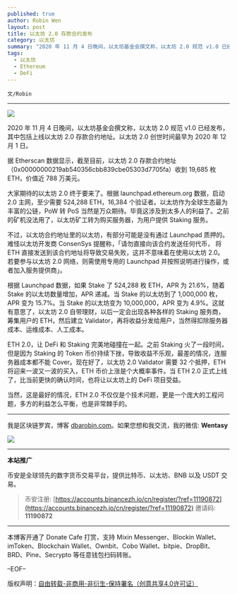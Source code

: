 ```yaml
---
published: true
author: Robin Wen
layout: post
title: 以太坊 2.0 存款合约发布
category: 以太坊
summary: "2020 年 11 月 4 日晚间，以太坊基金会撰文称，以太坊 2.0 规范 v1.0 已经发布，其中包括上线以太坊 2.0 存款合约地址。以太坊 2.0 创世时间最早为 2020 年 12 月 1 日。ETH 2.0，让 DeFi 和 Staking 完美地碰撞在一起。之前 Staking 火了一段时间，但是因为 Staking 的 Token 币价持续下挫，导致收益不乐观，最差的情况，连服务器成本都不能 Cover。现在好了，以太坊 2.0 Validator 需要 32 个抵押，ETH 将迎来一波有一波的买入，ETH 币价上涨是个大概率事件。当 ETH 2.0 正式上线了，比当前更快的确认时间，也将让以太坊上的 DeFi 项目受益。当然，这是最好的情况，ETH 2.0 不仅仅是个技术问题，更是一个庞大的工程问题，多方的利益怎么平衡，也是非常棘手的。"
tags:
  - 以太坊
  - Ethereum
  - DeFi
---
```


`文/Robin`

***

![](https://cdn.dbarobin.com/nm70yv3.png)

2020 年 11 月 4 日晚间，以太坊基金会撰文称，以太坊 2.0 规范 v1.0 已经发布，其中包括上线以太坊 2.0 存款合约地址。以太坊 2.0 创世时间最早为 2020 年 12 月 1 日。

据 Etherscan 数据显示，截至目前，以太坊 2.0 存款合约地址（0x00000000219ab540356cbb839cbe05303d7705fa）收到 19,685 枚 ETH，价值近 788 万美元。

大家期待的以太坊 2.0 终于要来了。根据 launchpad.ethereum.org 数据，启动 2.0 主网，至少需要 524,288 ETH，16,384 个验证者。以太坊作为全球生态最为丰富的公链，PoW 转 PoS 当然是万众期待。毕竟这涉及到太多人的利益了。之前的矿机没法用了，以太坊矿工转为购买服务器，为用户提供 Staking 服务。

不过，以太坊合约地址里的以太坊，有部分可能是没有通过 Launchpad 质押的。难怪以太坊开发商 ConsenSys 提醒称，「请勿直接向该合约发送任何代币， 将 ETH 直接发送到该合约地址将导致交易失败，这并不意味着在使用以太坊 2.0。若要参与以太坊 2.0 网络，则需使用专用的 Launchpad 并按照说明进行操作，或者加入服务提供商」。

根据 Launchpad 数据，如果 Stake 了 524,288 枚  ETH，APR 为 21.6%，随着 Stake 的以太坊数量增加，APR 递减。当 Stake 的以太坊到了 1,000,000 枚，APR 变为 15.7%。当 Stake 的以太坊变为 10,000,000，APR 变为 4.9%。这就有意思了，以太坊 2.0 自带理财，以后一定会出现各种各样的 Staking 服务商，筹集用户的 ETH，然后建立 Validator，再将收益分发给用户，当然得扣除服务器成本、运维成本、人工成本。

ETH 2.0，让 DeFi 和 Staking 完美地碰撞在一起。之前 Staking 火了一段时间，但是因为 Staking 的 Token 币价持续下挫，导致收益不乐观，最差的情况，连服务器成本都不能 Cover。现在好了，以太坊 2.0 Validator 需要 32 个抵押，ETH 将迎来一波又一波的买入，ETH 币价上涨是个大概率事件。当 ETH 2.0 正式上线了，比当前更快的确认时间，也将让以太坊上的 DeFi 项目受益。

当然，这是最好的情况，ETH 2.0 不仅仅是个技术问题，更是一个庞大的工程问题，多方的利益怎么平衡，也是非常棘手的。

***

我是区块链罗宾，博客 [dbarobin.com](https://dbarobin.com/)。如果您想和我交流，我的微信: **Wentasy**

![](https://cdn.dbarobin.com/v4yywe2.png)

***

**本站推广**

币安是全球领先的数字货币交易平台，提供比特币、以太坊、BNB 以及 USDT 交易。

> 币安注册: [https://accounts.binancezh.io/cn/register/?ref=11190872](https://accounts.binancezh.io/cn/register/?ref=11190872)
> 邀请码: **11190872**

***

本博客开通了 Donate Cafe 打赏，支持 Mixin Messenger、Blockin Wallet、imToken、Blockchain Wallet、Ownbit、Cobo Wallet、bitpie、DropBit、BRD、Pine、Secrypto 等任意钱包扫码转账。

<center>
    <div class="--donate-button"
         data-button-id="f8b9df0d-af9a-460d-8258-d3f435445075"
    ></div>
</center>

–EOF–

版权声明：[自由转载-非商用-非衍生-保持署名（创意共享4.0许可证）](http://creativecommons.org/licenses/by-nc-nd/4.0/deed.zh)
